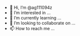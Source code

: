 - 👋 Hi, I’m @ag111094z
- 👀 I’m interested in ...
- 🌱 I’m currently learning ...
- 💞️ I’m looking to collaborate on ...
- 📫 How to reach me ...

<!---
ag111094z/ag111094z is a ✨ special ✨ repository because its `README.md` (this file) appears on your GitHub profile.
You can click the Preview link to take a look at your changes.
--->
